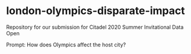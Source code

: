 # london-olympics-disparate-impact
Repository for our submission for Citadel 2020 Summer Invitational Data Open

Prompt: How does Olympics affect the host city?
